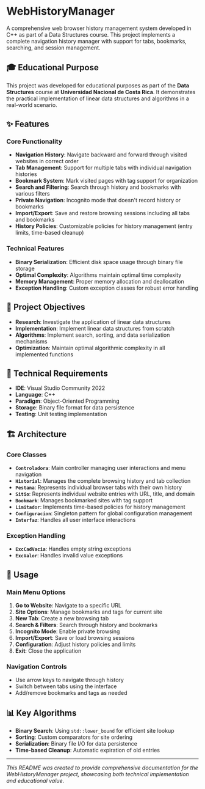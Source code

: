 # WebHistoryManager

A comprehensive web browser history management system developed in C++ as part of a Data Structures course. This project implements a complete navigation history manager with support for tabs, bookmarks, searching, and session management.

## 🎓 Educational Purpose

This project was developed for educational purposes as part of the **Data Structures** course at **Universidad Nacional de Costa Rica**. It demonstrates the practical implementation of linear data structures and algorithms in a real-world scenario.

## ✨ Features

### Core Functionality
- **Navigation History**: Navigate backward and forward through visited websites in correct order
- **Tab Management**: Support for multiple tabs with individual navigation histories
- **Bookmark System**: Mark visited pages with tag support for organization
- **Search and Filtering**: Search through history and bookmarks with various filters
- **Private Navigation**: Incognito mode that doesn't record history or bookmarks
- **Import/Export**: Save and restore browsing sessions including all tabs and bookmarks
- **History Policies**: Customizable policies for history management (entry limits, time-based cleanup)

### Technical Features
- **Binary Serialization**: Efficient disk space usage through binary file storage
- **Optimal Complexity**: Algorithms maintain optimal time complexity
- **Memory Management**: Proper memory allocation and deallocation
- **Exception Handling**: Custom exception classes for robust error handling

## 🎯 Project Objectives

- **Research**: Investigate the application of linear data structures
- **Implementation**: Implement linear data structures from scratch
- **Algorithms**: Implement search, sorting, and data serialization mechanisms
- **Optimization**: Maintain optimal algorithmic complexity in all implemented functions

## 🔧 Technical Requirements

- **IDE**: Visual Studio Community 2022
- **Language**: C++
- **Paradigm**: Object-Oriented Programming
- **Storage**: Binary file format for data persistence
- **Testing**: Unit testing implementation

## 🏗️ Architecture

### Core Classes

- **`Controladora`**: Main controller managing user interactions and menu navigation
- **`Historial`**: Manages the complete browsing history and tab collection
- **`Pestana`**: Represents individual browser tabs with their own history
- **`Sitio`**: Represents individual website entries with URL, title, and domain
- **`Bookmark`**: Manages bookmarked sites with tag support
- **`Limitador`**: Implements time-based policies for history management
- **`Configuracion`**: Singleton pattern for global configuration management
- **`Interfaz`**: Handles all user interface interactions

### Exception Handling
- **`ExcCadVacia`**: Handles empty string exceptions
- **`ExcValor`**: Handles invalid value exceptions

## 🚀 Usage

### Main Menu Options

1. **Go to Website**: Navigate to a specific URL
2. **Site Options**: Manage bookmarks and tags for current site
3. **New Tab**: Create a new browsing tab
4. **Search & Filters**: Search through history and bookmarks
5. **Incognito Mode**: Enable private browsing
6. **Import/Export**: Save or load browsing sessions
7. **Configuration**: Adjust history policies and limits
8. **Exit**: Close the application

### Navigation Controls

- Use arrow keys to navigate through history
- Switch between tabs using the interface
- Add/remove bookmarks and tags as needed

## 📊 Key Algorithms

- **Binary Search**: Using `std::lower_bound` for efficient site lookup
- **Sorting**: Custom comparators for site ordering
- **Serialization**: Binary file I/O for data persistence
- **Time-based Cleanup**: Automatic expiration of old entries

---

*This README was created to provide comprehensive documentation for the WebHistoryManager project, showcasing both technical implementation and educational value.*